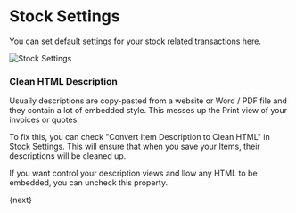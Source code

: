 <!-- add-breadcrumbs -->
# Stock Settings

You can set default settings for your stock related transactions here.

<img class="screenshot" alt="Stock Settings" src="{{docs_base_url}}/assets/img/stock/stock-settings.png">

### Clean HTML Description

Usually descriptions are copy-pasted from a website or Word / PDF file and they contain a lot of embedded style. This messes up the Print view of your invoices or quotes.

To fix this, you can check "Convert Item Description to Clean HTML" in Stock Settings. This will ensure that when you save your Items, their descriptions will be cleaned up.

If you want control your description views and llow any HTML to be embedded, you can uncheck this property.

{next}